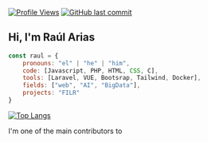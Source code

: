 [![Profile Views](https://komarev.com/ghpvc/?username=TH0RlN&color=brightgreen&label=Views&style=plastic)](https://github.com/antonkomarev/github-profile-views-counter)
[![GitHub last commit](https://img.shields.io/github/last-commit/TH0RlN/TH0RlN?style=plastic)](https://shields.io/category/activity)
<h2>Hi, I'm Raúl Arias</h2>

```javascript
const raul = {
    pronouns: "el" | "he" | "him",
    code: [Javascript, PHP, HTML, CSS, C],
    tools: [Laravel, VUE, Bootsrap, Tailwind, Docker],
    fields: ["web", "AI", "BigData"],
    projects: "FILR"
}
```
[![Top Langs](https://github-readme-stats.vercel.app/api/top-langs/?username=anuraghazra)](https://github.com/anuraghazra/github-readme-stats)

I'm one of the main contributors to 